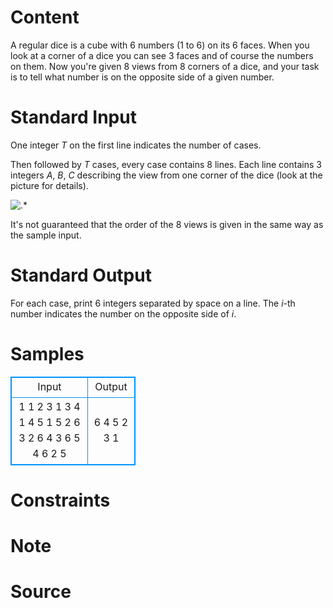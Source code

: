 
# Content

A regular dice is a cube with $6$ numbers ($1$ to $6$) on its $6$ faces. When you look at a corner of a dice you can see $3$ faces and of course the numbers on them. Now you're given $8$ views from $8$ corners of a dice, and your task is to tell what number is on the opposite side of a given number.

# Standard Input

One integer $T$ on the first line indicates the number of cases. 

Then followed by $T$ cases, every case contains $8$ lines. Each line contains $3$ integers $A$, $B$, $C$ describing the view from one corner of the dice (look at the picture for details). 

![.*](/source/lutece/guess-the-dice/img/aHR0cHM6Ly9oZXJhbm8uZ2l0aHViLmlvL2ltYWdlcy9MdXRlY2UvMTIxLnBuZw==.png)

It's not guaranteed that the order of the $8$ views is given in the same way as the sample input.

# Standard Output

For each case, print $6$ integers separated by space on a line. The $i$-th number indicates the number on the opposite side of $i$.

# Samples

<style>
        table,table tr th, table tr td { border:1px solid #0094ff; }
        table { width: 200px; min-height: 25px; line-height: 25px; text-align: center; border-collapse: collapse;}   
    </style>
<table>
	<tr>
		<td>Input</td>
		<td>Output</td>
	</tr>
<tr><td>1
1 2 3
1 3 4
1 4 5
1 5 2
6 3 2
6 4 3
6 5 4
6 2 5</td><td>6 4 5 2 3 1</td></tr></table>


# Constraints



# Note



# Source


